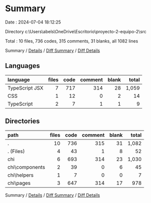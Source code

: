 # Summary

Date : 2024-07-04 18:12:25

Directory c:\\Users\\abels\\OneDrive\\Escritorio\\proyecto-2-equipo-2\\src

Total : 10 files,  736 codes, 315 comments, 31 blanks, all 1082 lines

Summary / [Details](details.md) / [Diff Summary](diff.md) / [Diff Details](diff-details.md)

## Languages
| language | files | code | comment | blank | total |
| :--- | ---: | ---: | ---: | ---: | ---: |
| TypeScript JSX | 7 | 717 | 314 | 28 | 1,059 |
| CSS | 1 | 12 | 0 | 2 | 14 |
| TypeScript | 2 | 7 | 1 | 1 | 9 |

## Directories
| path | files | code | comment | blank | total |
| :--- | ---: | ---: | ---: | ---: | ---: |
| . | 10 | 736 | 315 | 31 | 1,082 |
| . (Files) | 4 | 43 | 1 | 8 | 52 |
| chi | 6 | 693 | 314 | 23 | 1,030 |
| chi\\components | 2 | 39 | 0 | 6 | 45 |
| chi\\helpers | 1 | 7 | 0 | 0 | 7 |
| chi\\pages | 3 | 647 | 314 | 17 | 978 |

Summary / [Details](details.md) / [Diff Summary](diff.md) / [Diff Details](diff-details.md)